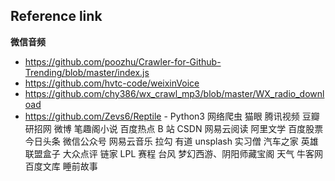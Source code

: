 ## Reference link

**微信音频**

- https://github.com/poozhu/Crawler-for-Github-Trending/blob/master/index.js
- https://github.com/hvtc-code/weixinVoice
- https://github.com/chy386/wx_crawl_mp3/blob/master/WX_radio_download
- https://github.com/Zevs6/Reptile - Python3 网络爬虫 猫眼 腾讯视频 豆瓣 研招网 微博 笔趣阁小说 百度热点 B 站 CSDN 网易云阅读 阿里文学 百度股票 今日头条 微信公众号 网易云音乐 拉勾 有道 unsplash 实习僧 汽车之家 英雄联盟盒子 大众点评 链家 LPL 赛程 台风 梦幻西游、阴阳师藏宝阁 天气 牛客网 百度文库 睡前故事
